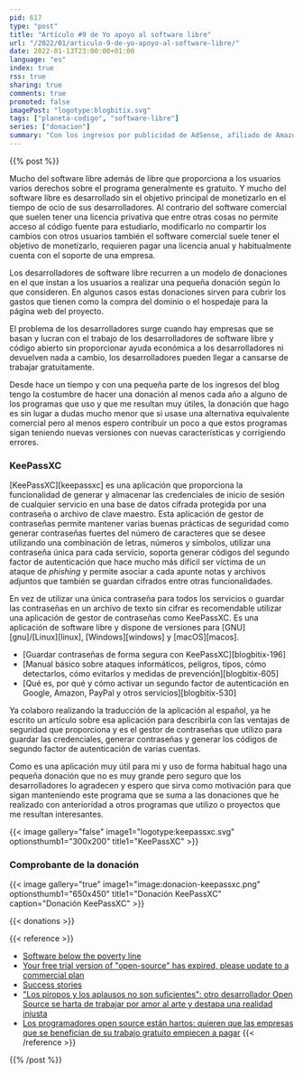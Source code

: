 ```yaml
---
pid: 617
type: "post"
title: "Artículo #9 de Yo apoyo al software libre"
url: "/2022/01/articulo-9-de-yo-apoyo-al-software-libre/"
date: 2022-01-13T23:00:00+01:00
language: "es"
index: true
rss: true
sharing: true
comments: true
promoted: false
imagePost: "logotype:blogbitix.svg"
tags: ["planeta-codigo", "software-libre"]
series: ["donacion"]
summary: "Con los ingresos por publicidad de AdSense, afiliado de Amazon y artículos patrocinados desde hace unos años hago una donación a los programas que utilizo habitualmente o me resultan interesantes. El gestor de contraseñas KeePassXC es uno de los programas que utilizo y me es muy útil para guardar de forma segura las credenciales de inicio de sesión en varios servicios."
---
```


{{% post %}}

Mucho del software libre además de libre que proporciona a los usuarios varios derechos sobre el programa generalmente es gratuito. Y mucho del software libre es desarrollado sin el objetivo principal de monetizarlo en el tiempo de ocio de sus desarrolladores. Al contrario del software comercial que suelen tener una licencia privativa que entre otras cosas no permite acceso al código fuente para estudiarlo, modificarlo no compartir los cambios con otros usuarios también el software comercial suele tener el objetivo de monetizarlo, requieren pagar una licencia anual y habitualmente cuenta con el soporte de una empresa.

Los desarrolladores de software libre recurren a un modelo de donaciones en el que instan a los usuarios a realizar una pequeña donación según lo que consideren. En algunos casos estas donaciones sirven para cubrir los gastos que tienen como la compra del dominio o el hospedaje para la página web del proyecto.

El problema de los desarrolladores surge cuando hay empresas que se basan y lucran con el trabajo de los desarrolladores de software libre y código abierto sin proporcionar ayuda económica a los desarrolladores ni devuelven nada a cambio, los desarrolladores pueden llegar a cansarse de trabajar gratuitamente.

Desde hace un tiempo y con una pequeña parte de los ingresos del blog tengo la costumbre de hacer una donación al menos cada año a alguno de los programas que uso y que me resultan muy útiles, la donación que hago es sin lugar a dudas mucho menor que si usase una alternativa equivalente comercial pero al menos espero contribuir un poco a que estos programas sigan teniendo nuevas versiones con nuevas características y corrigiendo errores.

### KeePassXC

[KeePassXC][keepassxc] es una aplicación que proporciona la funcionalidad de generar y almacenar las credenciales de inicio de sesión de cualquier servicio en una base de datos cifrada protegida por una contraseña o archivo de clave maestro. Esta aplicación de gestor de contraseñas permite mantener varias buenas prácticas de seguridad como generar contraseñas fuertes del número de caracteres que se desee utilizando una combinación de letras, números y símbolos, utilizar una contraseña única para cada servicio, soporta generar códigos del segundo factor de autenticación que hace mucho más difícil ser víctima de un ataque de _phishing_ y permite asociar a cada apunte notas y archivos adjuntos que también se guardan cifrados entre otras funcionalidades.

En vez de utilizar una única contraseña para todos los servicios o guardar las contraseñas en un archivo de texto sin cifrar es recomendable utilizar una aplicación de gestor de contraseñas como KeePassXC. Es una aplicación de software libre y dispone de versiones para [GNU][gnu]/[Linux][linux], [Windows][windows] y [macOS][macos].

* [Guardar contraseñas de forma segura con KeePassXC][blogbitix-196]
* [Manual básico sobre ataques informáticos, peligros, tipos, cómo detectarlos, cómo evitarlos y medidas de prevención][blogbitix-605]
* [Qué es, por qué y cómo activar un segundo factor de autenticación en Google, Amazon, PayPal y otros servicios][blogbitix-530]

Ya colaboro realizando la traducción de la aplicación al español, ya he escrito un artículo sobre esa aplicación para describirla con las ventajas de seguridad que proporciona y es el gestor de contraseñas que utilizo para guardar las credenciales, generar contraseñas y generar los códigos de segundo factor de autenticación de varias cuentas.

Como es una aplicación muy útil para mi y uso de forma habitual hago una pequeña donación que no es muy grande pero seguro que los desarrolladores lo agradecen y espero que sirva como motivación para que sigan manteniendo este programa que se suma a las donaciones que he realizado con anterioridad a otros programas que utilizo o proyectos que me resultan interesantes.

{{< image
    gallery="false"
    image1="logotype:keepassxc.svg" optionsthumb1="300x200" title1="KeePassXC" >}}

### Comprobante de la donación

{{< image
    gallery="true"
    image1="image:donacion-keepassxc.png" optionsthumb1="650x450" title1="Donación KeePassXC"
    caption="Donación KeePassXC" >}}

{{< donations >}}

{{< reference >}}
* [Software below the poverty line](https://staltz.com/software-below-the-poverty-line.html)
* [Your free trial version of "open-source" has expired, please update to a commercial plan](https://github.com/chrisdutz/blog/blob/main/plc4x/free-trial-expired.adoc)
* [Success stories](https://github.com/chrisdutz/blog/blob/main/plc4x/success-stories.adoc)
* ["Los piropos y los aplausos no son suficientes": otro desarrollador Open Source se harta de trabajar por amor al arte y destapa una realidad injusta](https://www.xataka.com/aplicaciones/piropos-aplausos-no-suficientes-otro-desarrollador-open-source-se-harta-trabajar-amor-al-arte-destapa-realidad-injusta)
* [Los programadores open source están hartos: quieren que las empresas que se benefician de su trabajo gratuito empiecen a pagar](https://www.genbeta.com/desarrollo/programadores-open-source-estan-hartos-quieren-que-empresas-que-se-benefician-su-trabajo-gratuito-empiecen-a-pagar)
{{< /reference >}}

{{% /post %}}
